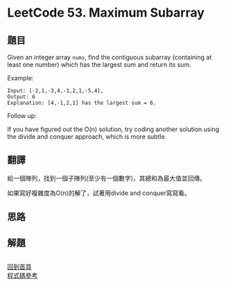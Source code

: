 # LeetCode 53. Maximum Subarray

## 題目
Given an integer array `nums`, find the contiguous subarray (containing at least one number) which has the largest sum and return its sum.

Example:
```
Input: [-2,1,-3,4,-1,2,1,-5,4],
Output: 6
Explanation: [4,-1,2,1] has the largest sum = 6.
```
Follow up:  

If you have figured out the O(n) solution, try coding another solution using the divide and conquer approach, which is more subtle.
## 翻譯

給一個陣列，找到一個子陣列(至少有一個數字)，其總和為最大值並回傳。　　

如果寫好複雜度為O(n)的解了，試著用divide and conquer寫寫看。


## 思路

## 解題
```
```

[回到首頁](../../README.md)  
[程式碼參考](scripts/index.js)